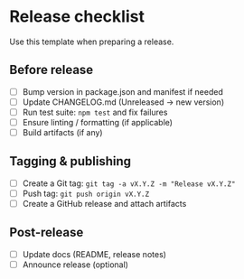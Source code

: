 # Release checklist

Use this template when preparing a release.

## Before release
- [ ] Bump version in package.json and manifest if needed
- [ ] Update CHANGELOG.md (Unreleased -> new version)
- [ ] Run test suite: `npm test` and fix failures
- [ ] Ensure linting / formatting (if applicable)
- [ ] Build artifacts (if any)

## Tagging & publishing
- [ ] Create a Git tag: `git tag -a vX.Y.Z -m "Release vX.Y.Z"`
- [ ] Push tag: `git push origin vX.Y.Z`
- [ ] Create a GitHub release and attach artifacts

## Post-release
- [ ] Update docs (README, release notes)
- [ ] Announce release (optional)
